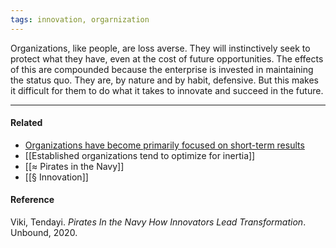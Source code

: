 ```yaml
---
tags: innovation, orgarnization
---
```


Organizations, like people, are loss averse. They will instinctively seek to protect what they have, even at the cost of future opportunities. The effects of this are compounded because the enterprise is invested in maintaining the status quo. They are, by nature and by habit, defensive. But this makes it difficult for them to do what it takes to innovate and succeed in the future.

---

#### Related

- [Organizations have become primarily focused on short-term results](https://publish.obsidian.md/mobydiction/notes/Organizations+have+become+primarily+focused+on+short-term+results)
- [[Established organizations tend to optimize for inertia]]
- [[≈ Pirates in the Navy]]
- [[§ Innovation]]

#### Reference

Viki, Tendayi. _Pirates In the Navy How Innovators Lead Transformation_. Unbound, 2020.
